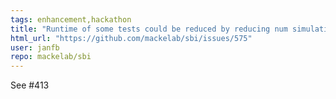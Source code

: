 ```yaml
---
tags: enhancement,hackathon
title: "Runtime of some tests could be reduced by reducing num simulations"
html_url: "https://github.com/mackelab/sbi/issues/575"
user: janfb
repo: mackelab/sbi
---
```


See #413 